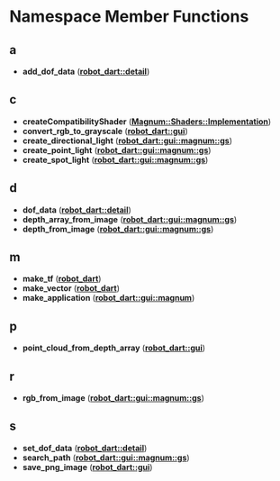 
# Namespace Member Functions



## a

* **add\_dof\_data** ([**robot\_dart::detail**](namespacerobot__dart_1_1detail.md))


## c

* **createCompatibilityShader** ([**Magnum::Shaders::Implementation**](namespaceMagnum_1_1Shaders_1_1Implementation.md))
* **convert\_rgb\_to\_grayscale** ([**robot\_dart::gui**](namespacerobot__dart_1_1gui.md))
* **create\_directional\_light** ([**robot\_dart::gui::magnum::gs**](namespacerobot__dart_1_1gui_1_1magnum_1_1gs.md))
* **create\_point\_light** ([**robot\_dart::gui::magnum::gs**](namespacerobot__dart_1_1gui_1_1magnum_1_1gs.md))
* **create\_spot\_light** ([**robot\_dart::gui::magnum::gs**](namespacerobot__dart_1_1gui_1_1magnum_1_1gs.md))


## d

* **dof\_data** ([**robot\_dart::detail**](namespacerobot__dart_1_1detail.md))
* **depth\_array\_from\_image** ([**robot\_dart::gui::magnum::gs**](namespacerobot__dart_1_1gui_1_1magnum_1_1gs.md))
* **depth\_from\_image** ([**robot\_dart::gui::magnum::gs**](namespacerobot__dart_1_1gui_1_1magnum_1_1gs.md))


## m

* **make\_tf** ([**robot\_dart**](namespacerobot__dart.md))
* **make\_vector** ([**robot\_dart**](namespacerobot__dart.md))
* **make\_application** ([**robot\_dart::gui::magnum**](namespacerobot__dart_1_1gui_1_1magnum.md))


## p

* **point\_cloud\_from\_depth\_array** ([**robot\_dart::gui**](namespacerobot__dart_1_1gui.md))


## r

* **rgb\_from\_image** ([**robot\_dart::gui::magnum::gs**](namespacerobot__dart_1_1gui_1_1magnum_1_1gs.md))


## s

* **set\_dof\_data** ([**robot\_dart::detail**](namespacerobot__dart_1_1detail.md))
* **search\_path** ([**robot\_dart::gui::magnum::gs**](namespacerobot__dart_1_1gui_1_1magnum_1_1gs.md))
* **save\_png\_image** ([**robot\_dart::gui**](namespacerobot__dart_1_1gui.md))




